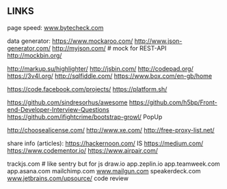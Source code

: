 LINKS
-

page speed:
    www.bytecheck.com

data generator:
    https://www.mockaroo.com/
    http://www.json-generator.com/
http://myjson.com/ # mock for REST-API
http://mockbin.org/

http://markup.su/highlighter/
http://jsbin.com/
http://codepad.org/
https://3v4l.org/
http://sqlfiddle.com/
https://www.box.com/en-gb/home

https://code.facebook.com/projects/
https://platform.sh/

https://github.com/sindresorhus/awesome
https://github.com/h5bp/Front-end-Developer-Interview-Questions
https://github.com/ifightcrime/bootstrap-growl/ PopUp

http://choosealicense.com/
http://www.xe.com/
http://free-proxy-list.net/

share info (articles):
    https://hackernoon.com/ IS https://medium.com/
    https://www.codementor.io/
    https://www.airpair.com/

trackjs.com # like sentry but for js
draw.io
app.zeplin.io
app.teamweek.com
app.asana.com
mailchimp.com
www.mailgun.com
speakerdeck.com
www.jetbrains.com/upsource/ code review
